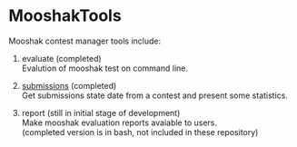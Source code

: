 # MooshakTools
Mooshak contest manager tools include:

1. evaluate (completed)\
Evalution of mooshak test on command line.

2. [submissions](submissions.md) (completed)\
Get submissions state date from a contest and present some statistics.

3. report (still in initial stage of development)\
Make mooshak evaluation reports avaiable to users.\
(completed version is in bash, not included in these repository)

